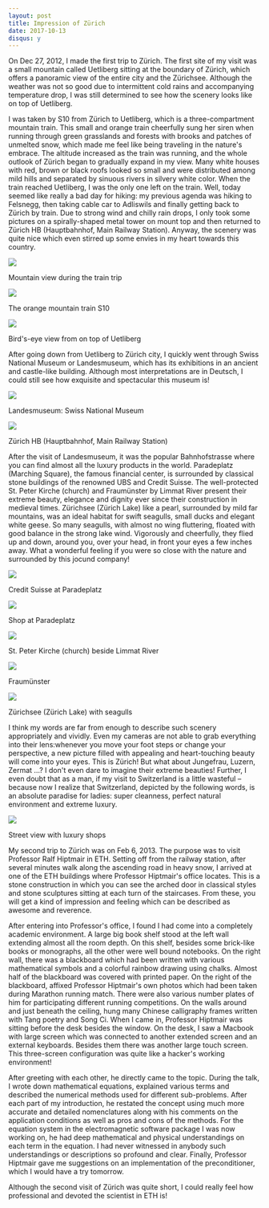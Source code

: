 ```yaml
---
layout: post
title: Impression of Zürich
date: 2017-10-13
disqus: y
---
```


On Dec 27, 2012, I made the first trip to Zürich. The first site of my visit was a small mountain called Uetliberg sitting at the boundary of Zürich, which offers a panoramic view of the entire city and the Zürichsee. Although the weather was not so good due to intermittent cold rains and accompanying temperature drop, I was still determined to see how the scenery looks like on top of Uetliberg.

I was taken by S10 from Zürich to Uetliberg, which is a three-compartment mountain train. This small and orange train cheerfully sung her siren when running through green grasslands and forests with brooks and patches of unmelted snow, which made me feel like being traveling in the nature's embrace. The altitude increased as the train was running, and the whole outlook of Zürich began to gradually expand in my view. Many white houses with red, brown or black roofs looked so small and were distributed among mild hills and separated by sinuous rivers in silvery white color. When the train reached Uetliberg, I was the only one left on the train. Well, today seemed like really a bad day for hiking: my previous agenda was hiking to Felsnegg, then taking cable car to Adliswils and finally getting back to Zürich by train. Due to strong wind and chilly rain drops, I only took some pictures on a spirally-shaped metal tower on mount top and then returned to Zürich HB (Hauptbahnhof, Main Railway Station). Anyway, the scenery was quite nice which even stirred up some envies in my heart towards this country.

![](/figures/p45943757.jpg)

Mountain view during the train trip

![](/figures/p45943760.jpg)

The orange mountain train S10

![](/figures/p45943774.jpg)

Bird's-eye view from on top of Uetliberg

After going down from Uetliberg to Zürich city, I quickly went through Swiss National Museum or Landesmuseum, which has its exhibitions in an ancient and castle-like building. Although most interpretations are in Deutsch, I could still see how exquisite and spectacular this museum is!

![](/figures/p45943817.jpg)

Landesmuseum: Swiss National Museum

![](/figures/p45943822.jpg)

Zürich HB (Hauptbahnhof, Main Railway Station)

After the visit of Landesmuseum, it was the popular Bahnhofstrasse where you can find almost all the luxury products in the world. Paradeplatz (Marching Square), the famous financial center, is surrounded by classical stone buildings of the renowned UBS and Credit Suisse. The well-protected St. Peter Kirche (church) and Fraumünster by Limmat River present their extreme beauty, elegance and dignity ever since their construction in medieval times. Zürichsee (Zürich Lake) like a pearl, surrounded by mild far mountains, was an ideal habitat for swift seagulls, small ducks and elegant white geese. So many seagulls, with almost no wing fluttering, floated with good balance in the strong lake wind. Vigorously and cheerfully, they flied up and down, around you, over your head, in front your eyes a few inches away. What a wonderful feeling if you were so close with the nature and surrounded by this jocund company!

![](/figures/p45943832.jpg)

Credit Suisse at Paradeplatz

![](/figures/p45943851.jpg)

Shop at Paradeplatz

![](/figures/p45943858.jpg)

St. Peter Kirche (church) beside Limmat River

![](/figures/p45943863.jpg)

Fraumünster

![](/figures/p45943870.jpg)

Zürichsee (Zürich Lake) with seagulls

I think my words are far from enough to describe such scenery appropriately and vividly. Even my cameras are not able to grab everything into their lens:whenever you move your foot steps or change your perspective, a new picture filled with appealing and heart-touching beauty will come into your eyes. This is Zürich! But what about Jungefrau, Luzern, Zermat …? I don't even dare to imagine their extreme beauties! Further, I even doubt that as a man, if my visit to Switzerland is a little wasteful – because now I realize that Switzerland, depicted by the following words, is an absolute paradise for ladies: super cleanness, perfect natural environment and extreme luxury.

![](/figures/p45943926.jpg)

Street view with luxury shops

My second trip to Zürich was on Feb 6, 2013. The purpose was to visit Professor Ralf Hiptmair in ETH. Setting off from the railway station, after several minutes walk along the ascending road in heavy snow, I arrived at one of the ETH buildings where Professor Hiptmair's office locates. This is a stone construction in which you can see the arched door in classical styles and stone sculptures sitting at each turn of the staircases. From these, you will get a kind of impression and feeling which can be described as awesome and reverence.

After entering into Professor's office, I found I had come into a completely academic environment. A large big book shelf stood at the left wall extending almost all the room depth. On this shelf, besides some brick-like books or monographs, all the other were well bound notebooks. On the right wall, there was a blackboard which had been written with various mathematical symbols and a colorful rainbow drawing using chalks. Almost half of the blackboard was covered with printed paper. On the right of the blackboard, affixed Professor Hiptmair's own photos which had been taken during Marathon running match. There were also various number plates of him for participating different running competitions. On the walls around and just beneath the ceiling, hung many Chinese calligraphy frames written with Tang poetry and Song Ci. When I came in, Professor Hiptmair was sitting before the desk besides the window. On the desk, I saw a Macbook with large screen which was connected to another extended screen and an external keyboards. Besides them there was another large touch screen. This three-screen configuration was quite like a hacker's working environment!

After greeting with each other, he directly came to the topic. During the talk, I wrote down mathematical equations, explained various terms and described the numerical methods used for different sub-problems. After each part of my introduction, he restated the concept using much more accurate and detailed nomenclatures along with his comments on the application conditions as well as pros and cons of the methods. For the equation system in the electromagnetic software package I was now working on, he had deep mathematical and physical understandings on each term in the equation. I had never witnessed in anybody such understandings or descriptions so profound and clear. Finally, Professor Hiptmair gave me suggestions on an implementation of the preconditioner, which I would have a try tomorrow.

Although the second visit of Zürich was quite short, I could really feel how professional and devoted the scientist in ETH is!
